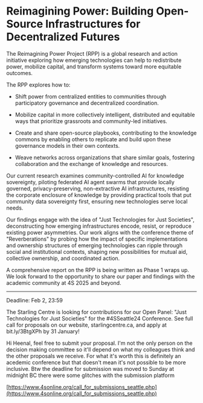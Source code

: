 
# Reimagining Power: Building Open-Source Infrastructures for Decentralized Futures

The Reimagining Power Project (RPP) is a global research and action initiative exploring how emerging technologies can help to redistribute power, mobilize capital, and transform systems toward more equitable outcomes.

The RPP explores how to:

- Shift power from centralized entities to communities through participatory governance and decentralized coordination. 

- Mobilize capital in more collectively intelligent, distributed and equitable ways that prioritize grassroots and community-led initiatives. 

- Create and share open-source playbooks, contributing to the knowledge commons by enabling others to replicate and build upon these governance models in their own contexts. 

- Weave networks across organizations that share similar goals, fostering collaboration and the exchange of knowledge and resources. 

Our current research examines community-controlled AI for knowledge sovereignty, piloting federated AI agent swarms that provide locally governed, privacy-preserving, non-extractive AI infrastructures, resisting the corporate enclosure of knowledge by providing practical tools that put community data sovereignty first, ensuring new technologies serve local needs.

Our findings engage with the idea of "Just Technologies for Just Societies", deconstructing how emerging infrastructures encode, resist, or reproduce existing power asymmetries. Our work aligns with the conference theme of "Reverberations" by probing how the impact of specific implementations and ownership structures of emerging technologies can ripple through social and institutional contexts, shaping new possibilities for mutual aid, collective ownership, and coordinated action.

A comprehensive report on the RPP is being written as Phase 1 wraps up. We look forward to the opportunity to share our paper and findings with the academic community at 4S 2025 and beyond.

---

Deadline: Feb 2, 23:59

The Starling Centre is looking for contributions for our Open Panel: "Just Technologies for Just Societies" for the #4SSeattle24 Conference. See full call for proposals on our website, starlingcentre.ca, and apply at bit.ly/3BtgXPh by 31 January!

Hi Heenal, feel free to submit your proposal. I'm not the only person on the decision making committee so it'll depend on what my colleagues think and the other proposals we receive. For what it's worth this is definitely an acedemic conference but that doesn't mean it's not possible to be more inclusive. Btw the deadline for submission was moved to Sunday at midnight BC there were some glitches with the submission platform

[https://www.4sonline.org/call_for_submissions_seattle.php](https://www.4sonline.org/call_for_submissions_seattle.php)